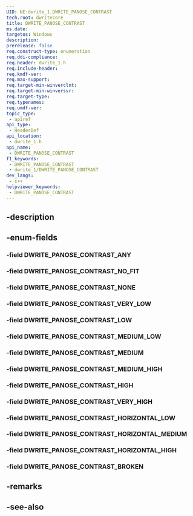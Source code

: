 ```yaml
---
UID: NE:dwrite_1.DWRITE_PANOSE_CONTRAST
tech.root: dwritecore
title: DWRITE_PANOSE_CONTRAST
ms.date: 
targetos: Windows
description: 
prerelease: false
req.construct-type: enumeration
req.ddi-compliance: 
req.header: dwrite_1.h
req.include-header: 
req.kmdf-ver: 
req.max-support: 
req.target-min-winverclnt: 
req.target-min-winversvr: 
req.target-type: 
req.typenames: 
req.umdf-ver: 
topic_type:
 - apiref
api_type:
 - HeaderDef
api_location:
 - dwrite_1.h
api_name:
 - DWRITE_PANOSE_CONTRAST
f1_keywords:
 - DWRITE_PANOSE_CONTRAST
 - dwrite_1/DWRITE_PANOSE_CONTRAST
dev_langs:
 - c++
helpviewer_keywords:
 - DWRITE_PANOSE_CONTRAST
---
```


## -description

## -enum-fields

### -field DWRITE_PANOSE_CONTRAST_ANY

### -field DWRITE_PANOSE_CONTRAST_NO_FIT

### -field DWRITE_PANOSE_CONTRAST_NONE

### -field DWRITE_PANOSE_CONTRAST_VERY_LOW

### -field DWRITE_PANOSE_CONTRAST_LOW

### -field DWRITE_PANOSE_CONTRAST_MEDIUM_LOW

### -field DWRITE_PANOSE_CONTRAST_MEDIUM

### -field DWRITE_PANOSE_CONTRAST_MEDIUM_HIGH

### -field DWRITE_PANOSE_CONTRAST_HIGH

### -field DWRITE_PANOSE_CONTRAST_VERY_HIGH

### -field DWRITE_PANOSE_CONTRAST_HORIZONTAL_LOW

### -field DWRITE_PANOSE_CONTRAST_HORIZONTAL_MEDIUM

### -field DWRITE_PANOSE_CONTRAST_HORIZONTAL_HIGH

### -field DWRITE_PANOSE_CONTRAST_BROKEN

## -remarks

## -see-also

